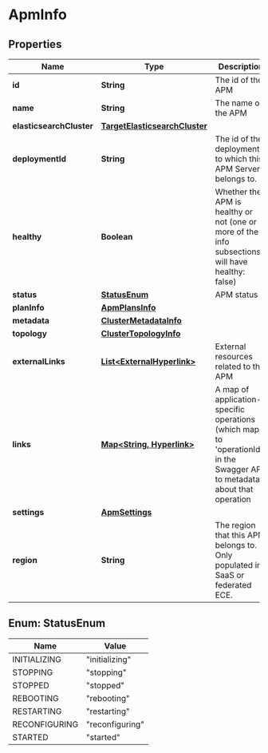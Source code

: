 # ApmInfo

## Properties
Name | Type | Description | Notes
------------ | ------------- | ------------- | -------------
**id** | **String** | The id of the APM | 
**name** | **String** | The name of the APM | 
**elasticsearchCluster** | [**TargetElasticsearchCluster**](TargetElasticsearchCluster.md) |  | 
**deploymentId** | **String** | The id of the deployment to which this APM Server belongs to. |  [optional]
**healthy** | **Boolean** | Whether the APM is healthy or not (one or more of the info subsections will have healthy: false) | 
**status** | [**StatusEnum**](#StatusEnum) | APM status |  [optional]
**planInfo** | [**ApmPlansInfo**](ApmPlansInfo.md) |  | 
**metadata** | [**ClusterMetadataInfo**](ClusterMetadataInfo.md) |  |  [optional]
**topology** | [**ClusterTopologyInfo**](ClusterTopologyInfo.md) |  | 
**externalLinks** | [**List&lt;ExternalHyperlink&gt;**](ExternalHyperlink.md) | External resources related to the APM | 
**links** | [**Map&lt;String, Hyperlink&gt;**](Hyperlink.md) | A map of application-specific operations (which map to &#x27;operationId&#x27;s in the Swagger API) to metadata about that operation |  [optional]
**settings** | [**ApmSettings**](ApmSettings.md) |  |  [optional]
**region** | **String** | The region that this APM belongs to. Only populated in SaaS or federated ECE. |  [optional]

<a name="StatusEnum"></a>
## Enum: StatusEnum
Name | Value
---- | -----
INITIALIZING | &quot;initializing&quot;
STOPPING | &quot;stopping&quot;
STOPPED | &quot;stopped&quot;
REBOOTING | &quot;rebooting&quot;
RESTARTING | &quot;restarting&quot;
RECONFIGURING | &quot;reconfiguring&quot;
STARTED | &quot;started&quot;
